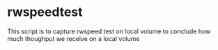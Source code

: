 # rwspeedtest
This script is to capture rwspeed test on local volume to conclude how much thoughput we receive on a local volume 
